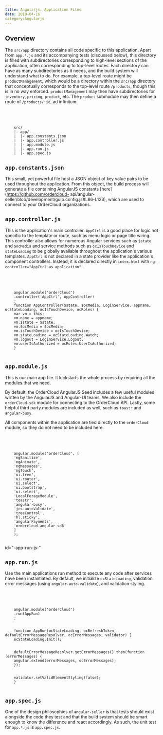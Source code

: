 ```yaml
---
title: Angularjs: Application Files
date: 2018-04-16
category:Angularjs
---
```



## Overview

The `src/app` directory contains all code specific to this application. Apart
from `app.*.js` and its accompanying tests (discussed below), this directory
is filled with subdirectories corresponding to high-level sections of the
application, often corresponding to top-level routes. Each directory can have
as many subdirectories as it needs, and the build system will understand what
to do. For example, a top-level route might be `productManagement`, which
would be a directory within the `src/app` directory that conceptually
corresponds to the top-level route `/products`, though this is in no way
enforced. `productManagement` may then have subdirectories for `inventory`,
`pricing`, `product`, etc. The `product` submodule may then define a route of
`/products/:id`, ad infinitum.



```


    
    
    src/
    |- app/
    |  |- app.constants.json
    |  |- app.controller.js
    |  |- app.module.js
    |  |- app.run.js
    |  |- app.spec.js

```

## `app.constants.json`

This small, yet powerful file host a JSON object of key value pairs to be used
throughout the application. From this object, the build process will generate
a file containing AngularJS constants [here](https://github.com/ordercloud-
api/angular-seller/blob/development/gulp.config.js#L86-L123), which are used
to connect to your OrderCloud organizations.

## `app.controller.js`

This is the application's main controller. `AppCtrl` is a good place for logic
not specific to the template or route, such as menu logic or page title
wiring. This controller also allows for numerous Angular services such as
`$state` and `$ocMedia` and service methods such as `ocIsTouchDevice` and
`stateLoading` to be globally available throughout the application's various
templates. `AppCtrl` is not declared in a state provider like the
application's component controllers. Instead, it is declared directly in
`index.html` with `ng-controller="AppCtrl as application"`.



```


    
    
    angular.module('orderCloud')
    .controller('AppCtrl', AppController)
    ;
    function AppController($state, $ocMedia, LoginService, appname, ocStateLoading, ocIsTouchDevice, ocRoles) {
    var vm = this;
    vm.name = appname;
    vm.$state = $state;
    vm.$ocMedia = $ocMedia;
    vm.isTouchDevice = ocIsTouchDevice;
    vm.stateLoading = ocStateLoading.Watch;
    vm.logout = LoginService.Logout;
    vm.userIsAuthorized = ocRoles.UserIsAuthorized;
    }
    

```

## `app.module.js`

This is our main app file. It kickstarts the whole process by requiring all
the modules that we need.

By default, the OrderCloud AngularJS Seed includes a few useful modules
written by the AngularJS and Angular-UI teams. We also include the
`orderCloud.sdk` module for connecting to the OrderCloud API. Lastly, some
helpful third party modules are included as well, such as `toastr` and
`angular-busy`.

All components within the application are tied directly to the `orderCloud`
module, so they do not need to be included here.



```


    
    
    angular.module('orderCloud', [
    'ngSanitize',
    'ngAnimate',
    'ngMessages',
    'ngTouch',
    'ui.tree',
    'ui.router',
    'ui.select',
    'ui.bootstrap',
    'ui.select',
    'LocalForageModule',
    'toastr',
    'angular-busy',
    'jcs-autoValidate',
    'treeControl',
    'hl.sticky',
    'angularPayments',
    'ordercloud-angular-sdk'
    ]
    );
    

```

id="-app-run-js-"



## `app.run.js`

Use the main applications run method to execute any code after services have
been instantiated. By default, we initialize `ocStateLoading`, validation
error messages (using `angular-auto-validate`), and validation styling.



```


    
    
    angular.module('orderCloud')
    .run(AppRun)
    ;
    
    
    function AppRun(ocStateLoading, ocRefreshToken, defaultErrorMessageResolver, ocErrorMessages, validator) {
    ocStateLoading.Init();
    
    
    defaultErrorMessageResolver.getErrorMessages().then(function (errorMessages) {
    angular.extend(errorMessages, ocErrorMessages);
    });
    
    
    validator.setValidElementStyling(false);
    }
    

```

## `app.spec.js`

One of the design philosophies of `angular-seller` is that tests should exist
alongside the code they test and that the build system should be smart enough
to know the difference and react accordingly. As such, the unit test for
`app.*.js` is `app.spec.js`.

